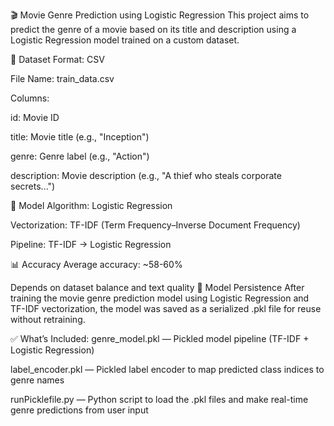 🎬 Movie Genre Prediction using Logistic Regression
This project aims to predict the genre of a movie based on its title and description using a Logistic Regression model trained on a custom dataset.

📁 Dataset
Format: CSV

File Name: train_data.csv

Columns:

id: Movie ID

title: Movie title (e.g., "Inception")

genre: Genre label (e.g., "Action")

description: Movie description (e.g., "A thief who steals corporate secrets...")



🧠 Model
Algorithm: Logistic Regression

Vectorization: TF-IDF (Term Frequency–Inverse Document Frequency)

Pipeline: TF-IDF → Logistic Regression

📊 Accuracy
Average accuracy: ~58-60%

Depends on dataset balance and text quality
🧠 Model Persistence
After training the movie genre prediction model using Logistic Regression and TF-IDF vectorization, the model was saved as a serialized .pkl file for reuse without retraining.

✅ What’s Included:
genre_model.pkl — Pickled model pipeline (TF-IDF + Logistic Regression)

label_encoder.pkl — Pickled label encoder to map predicted class indices to genre names

runPicklefile.py — Python script to load the .pkl files and make real-time genre predictions from user input
